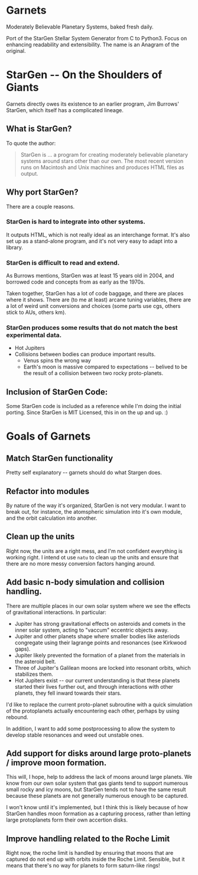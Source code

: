 # Garnets

Moderately Believable Planetary Systems, baked fresh daily.

Port of the StarGen Stellar System Generator from C to Python3. Focus on enhancing readability and extensibility. The name is an Anagram of the original.

# StarGen -- On the Shoulders of Giants

Garnets directly owes its existence to an earlier program, Jim Burrows' StarGen, which itself has a complicated lineage.

## What is StarGen?

To quote the author:

> StarGen is ... a program for creating moderately believable planetary systems around stars
> other than our own. The most recent version runs on Macintosh and Unix machines and produces
> HTML files as output.

## Why port StarGen?

There are a couple reasons.

### StarGen is hard to integrate into other systems.

It outputs HTML, which is not really ideal as an interchange format. It's also set up as a stand-alone program, and it's not very easy to adapt into a library.

### StarGen is difficult to read and extend.

As Burrows mentions, StarGen was at least 15 years old in 2004, and borrowed code and concepts from as early as the 1970s.

Taken together, StarGen has a lot of code baggage, and there are places where it shows. There are (to me at least) arcane tuning variables, there are a lot of weird unit conversions and choices (some parts use cgs, others stick to AUs, others km).

### StarGen produces some results that do not match the best experimental data.

* Hot Jupiters
* Collisions between bodies can produce important results.
  * Venus spins the wrong way
  * Earth's moon is massive compared to expectations -- belived to be the result of a collision between two rocky proto-planets.

## Inclusion of StarGen Code:
Some StarGen code is included as a reference while I'm doing the initial porting. Since StarGen is MIT Licensed, this in on the up and up. :)

# Goals of Garnets

## Match StarGen functionality

Pretty self explanatory -- garnets should do what Stargen does.

## Refactor into modules

By nature of the way it's organized, StarGen is not very modular. I want to break out, for instance, the atomspheric simulation into it's own module, and the orbit calculation into another.

## Clean up the units

Right now, the units are a right mess, and I'm not confident everything is working right. I intend ot use `natu` to clean up the units and ensure that there are no more messy conversion factors hanging around.

## Add basic n-body simulation and collision handling.

There are multiple places in our own solar system where we see the effects of gravitational interactions. In particular:

* Jupiter has strong gravitational effects on asteroids and comets in the inner solar system, acting to "vaccum" eccentric objects away.
* Jupiter and other planets shape where smaller bodies like asteriods congregate using their lagrange points and resonances (see Kirkwood gaps).
* Jupiter likely prevented the formation of a planet from the materials in the asteroid belt.
* Three of Jupiter's Galilean moons are locked into resonant orbits, which stabilizes them.
* Hot Jupiters exist -- our current understanding is that these planets started their lives further out, and through interactions with other planets, they fell inward towards their stars.

I'd like to replace the current proto-planet subroutine with a quick simulation of the protoplanets actually encountering each other, perhaps by using rebound.

In addition, I want to add some postprocessing to allow the system to develop stable resonances and weed out unstable ones.

## Add support for disks around large proto-planets / improve moon formation.

This will, I hope, help to address the lack of moons around large planets. We know from our own solar system that gas giants tend to support numerous small rocky and icy moons, but StarGen tends not to have the same result because these planets are not generally numerous enough to be captured.

I won't know until it's implemented, but I think this is likely because of how StarGen handles moon formation as a capturing process, rather than letting large protoplanets form their own accertion disks.

## Improve handling related to the Roche Limit

Right now, the roche limit is handled by ensuring that moons that are captured do not end up with orbits inside the Roche Limit. Sensible, but it means that there's no way for planets to form saturn-like rings!
